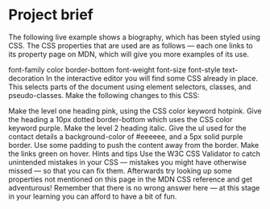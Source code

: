 # Project brief

The following live example shows a biography, which has been styled using CSS. The CSS properties that are used are as follows — each one links to its property page on MDN, which will give you more examples of its use. <br/>

font-family
color
border-bottom
font-weight
font-size
font-style
text-decoration
In the interactive editor you will find some CSS already in place. This selects parts of the document using element selectors, classes, and pseudo-classes. Make the following changes to this CSS:

Make the level one heading pink, using the CSS color keyword hotpink.
Give the heading a 10px dotted border-bottom which uses the CSS color keyword purple.
Make the level 2 heading italic.
Give the ul used for the contact details a background-color of #eeeeee, and a 5px solid purple border. Use some padding to push the content away from the border.
Make the links green on hover.
Hints and tips
Use the W3C CSS Validator to catch unintended mistakes in your CSS — mistakes you might have otherwise missed — so that you can fix them.
Afterwards try looking up some properties not mentioned on this page in the MDN CSS reference and get adventurous!
Remember that there is no wrong answer here — at this stage in your learning you can afford to have a bit of fun.
